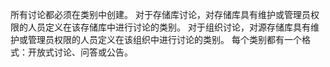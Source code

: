 所有讨论都必须在类别中创建。 对于存储库讨论，对存储库具有维护或管理员权限的人员定义在该存储库中进行讨论的类别。 对于组织讨论，对源存储库具有维护或管理员权限的人员定义在该组织中进行讨论的类别。 每个类别都有一个格式：开放式讨论、问答或公告。
